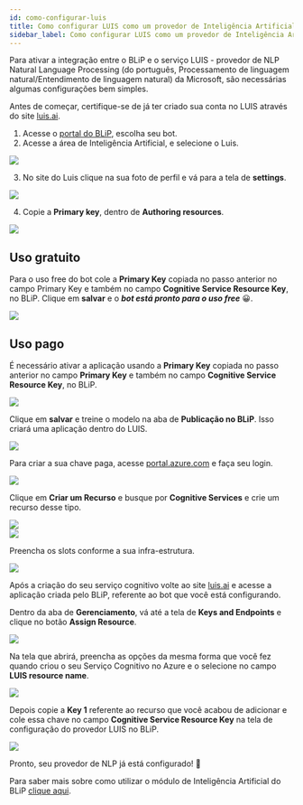 ```yaml
---
id: como-configurar-luis
title: Como configurar LUIS como um provedor de Inteligência Artificial
sidebar_label: Como configurar LUIS como um provedor de Inteligência Artificial
---
```


Para ativar a integração entre o BLiP e o serviço LUIS - provedor de NLP Natural Language Processing (do português, Processamento de linguagem natural/Entendimento de linguagem natural) da Microsoft, são necessárias algumas configurações bem simples.

Antes de começar, certifique-se de já ter criado sua conta no LUIS através do site [luis.ai](https://www.luis.ai/).


1) Acesse o [portal do BLiP](https://portal.blip.ai), escolha seu bot.
2) Acesse a área de Inteligência Artificial, e selecione o Luis.

![](/img/ai/nlp/como-configurar-luis-1.png)<br>

3) No site do Luis clique na sua foto de perfil e vá para a tela de **settings**.

![](/img/ai/nlp/como-configurar-luis-2.png)<br>

4) Copie a **Primary key**, dentro de **Authoring resources**.

![](/img/ai/nlp/como-configurar-luis-3.png)<br>

## Uso gratuito

Para o uso free do bot cole a **Primary Key** copiada no passo anterior no campo Primary Key e também no campo **Cognitive Service Resource Key**, no BLiP. Clique em **salvar** e o ***bot está pronto para o uso free*** 😀.

![](/img/ai/nlp/como-configurar-luis-4.png)<br>


## Uso pago

É necessário ativar a aplicação usando a **Primary Key** copiada no passo anterior no campo **Primary Key** e também no campo **Cognitive Service Resource Key**, no BLiP.


![](/img/ai/nlp/como-configurar-luis-4.png)<br>

Clique em **salvar** e treine o modelo na aba de **Publicação no BLiP**. Isso criará uma aplicação dentro do LUIS.

![](/img/ai/nlp/como-configurar-luis-5.png)<br>

Para criar a sua chave paga, acesse [portal.azure.com](https://portal.azure.com/) e faça seu login.

![](/img/ai/nlp/como-configurar-luis-6.png)<br>

Clique em **Criar um Recurso** e busque por **Cognitive Services** e crie um recurso desse tipo.

![](/img/ai/nlp/como-configurar-luis-7.png)<br>
![](/img/ai/nlp/como-configurar-luis-8.png)<br>

Preencha os slots conforme a sua infra-estrutura.

![](/img/ai/nlp/como-configurar-luis-9.png)<br>

Após a criação do seu serviço cognitivo volte ao site [luis.ai](https://www.luis.ai/) e acesse a aplicação criada pelo BLiP, referente ao bot que você está configurando.

Dentro da aba de **Gerenciamento**, vá até a tela de **Keys and Endpoints** e clique no botão **Assign Resource**.

![](/img/ai/nlp/como-configurar-luis-10.png)<br>

Na tela que abrirá, preencha as opções da mesma forma que você fez quando criou o seu Serviço Cognitivo no Azure e o selecione no campo **LUIS resource name**.

![](/img/ai/nlp/como-configurar-luis-11.png)<br>

Depois copie a **Key 1** referente ao recurso que você acabou de adicionar e cole essa chave no campo **Cognitive Service Resource Key** na tela de configuração do provedor LUIS no BLiP.

![](/img/ai/nlp/como-configurar-luis-12.png)<br>

Pronto, seu provedor de NLP já está configurado! 🤩

Para saber mais sobre como utilizar o módulo de Inteligência Artificial do BLiP [clique aqui](/docs/general/level-up/level-up-3-checklist-de-ia).

<!-- Rating frame -->
<script type="text/javascript" src="/scripts/rating.js"></script>
